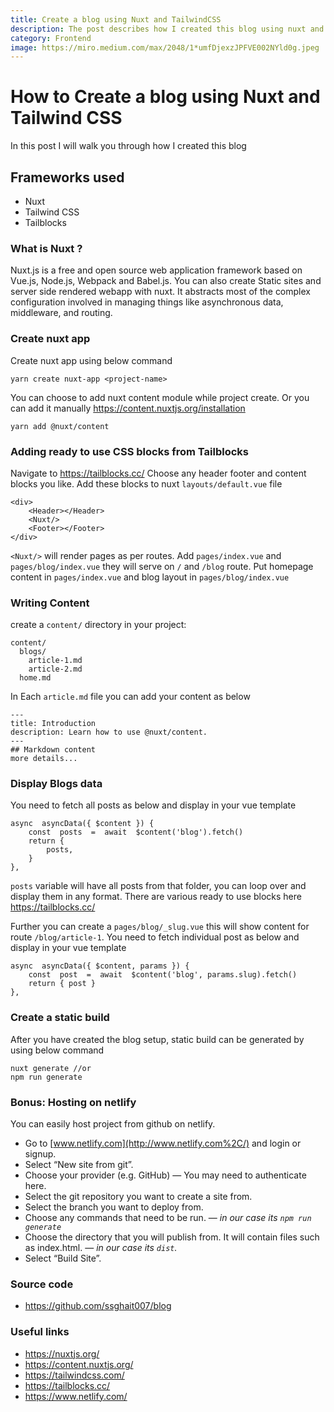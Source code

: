 ```yaml
---
title: Create a blog using Nuxt and TailwindCSS
description: The post describes how I created this blog using nuxt and tailwind css. 
category: Frontend
image: https://miro.medium.com/max/2048/1*umfDjexzJPFVE002NYld0g.jpeg
---
```




# How to Create a blog using Nuxt and Tailwind CSS
In this post I will walk you through how I created this blog 

## Frameworks used 
- Nuxt
- Tailwind CSS
- Tailblocks

### What is Nuxt ?
Nuxt.js is a free and open source web application framework based on Vue.js, Node.js, Webpack and Babel.js.
You can also create Static sites and server side rendered webapp with nuxt.
It abstracts most of the complex configuration involved in managing things like asynchronous data, middleware, and routing.
### Create nuxt app
Create nuxt app using below command 
```
yarn create nuxt-app <project-name>
```
You can choose to add nuxt content module while project create.
Or you can add it manually https://content.nuxtjs.org/installation
```
yarn add @nuxt/content 
``` 
### Adding ready to use CSS blocks from Tailblocks
Navigate to https://tailblocks.cc/
Choose any header footer and content blocks you like.
Add these blocks to nuxt `layouts/default.vue` file

    <div>
	    <Header></Header>
	    <Nuxt/>
	    <Footer></Footer>
    </div>

`<Nuxt/>` will render pages as per routes.
Add `pages/index.vue` and `pages/blog/index.vue` they will serve on `/` and `/blog` route.
Put homepage content in `pages/index.vue` and blog layout in `pages/blog/index.vue` 

### Writing Content
create a `content/` directory in your project:
```
content/
  blogs/
    article-1.md
    article-2.md
  home.md
```
In Each `article.md` file you can add your content as below
```
---
title: Introduction
description: Learn how to use @nuxt/content.
---
## Markdown content
more details...
```

###  Display Blogs data
You need to fetch all posts as below and display in your vue template
```
async  asyncData({ $content }) {
	const  posts  =  await  $content('blog').fetch()
	return {
		posts,
	}
},
```
`posts` variable will have all posts from that folder, you can loop over and display them in any format. There are various ready to use blocks here https://tailblocks.cc/

Further you can create a `pages/blog/_slug.vue` this will show content for route `/blog/article-1`.
You need to fetch individual post as below and display in your vue template 
```
async  asyncData({ $content, params }) {
	const  post  =  await  $content('blog', params.slug).fetch()
	return { post }
},
```   
### Create a static build
After you have created the blog setup, static build can be generated by using below command
```
nuxt generate //or
npm run generate
```

### Bonus: Hosting on netlify
You can easily host project from github on netlify.
-   Go to  [www.netlify.com](http://www.netlify.com%2C/)  and login or signup.
-   Select “New site from git”.
-   Choose your provider (e.g. GitHub) — You may need to authenticate here.
-   Select the git repository you want to create a site from.
-   Select the branch you want to deploy from.
-   Choose any commands that need to be run. —  _in our case its `npm run generate`_
-   Choose the directory that you will publish from. It will contain files such as index.html. —  _in our case its `dist`._
-   Select “Build Site”.
### Source code
- https://github.com/ssghait007/blog
### Useful links


- https://nuxtjs.org/
- https://content.nuxtjs.org/
- https://tailwindcss.com/
- https://tailblocks.cc/
- https://www.netlify.com/